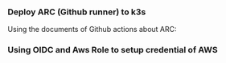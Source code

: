 
### Deploy ARC (Github runner) to k3s
Using the documents of Github actions about ARC: 



### Using OIDC and Aws Role to setup credential of AWS

